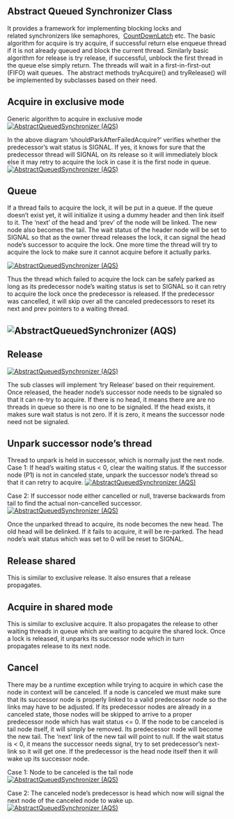 ## Abstract Queued Synchronizer Class

It provides a framework for implementing blocking locks and related synchronizers like semaphores,  [CountDownLatch](http://www.javarticles.com/2012/10/countdownlatch.html) etc. The basic algorithm for acquire is try acquire, if successful return else enqueue thread if it is not already queued and block the current thread. Similarly basic algorithm for release is try release, if successful, unblock the first thread in the queue else simply return. The threads will wait in a first-in-first-out (FIFO) wait queues.  The abstract methods tryAcquire() and tryRelease() will be implemented by subclasses based on their need.

## Acquire in exclusive mode

Generic algorithm to acquire in exclusive mode
[![AbstractQueuedSynchronizer (AQS)](http://4.bp.blogspot.com/-rJ4nDdj6v0o/UIIw86KQTBI/AAAAAAAAB6Y/mIwqh_XQX1c/s1600/AST_acquire.png "AbstractQueuedSynchronizer (AQS)")](http://4.bp.blogspot.com/-rJ4nDdj6v0o/UIIw86KQTBI/AAAAAAAAB6Y/mIwqh_XQX1c/s1600/AST_acquire.png)

In the above diagram ‘shouldParkAfterFailedAcquire?’ verifies whether the predecessor’s wait status is SIGNAL. If yes, it knows for sure that the predecessor thread will SIGNAL on its release so it will immediately block else it may retry to acquire the lock in case it is the first node in queue.
[![AbstractQueuedSynchronizer (AQS)](http://2.bp.blogspot.com/-BI-n1dZFPJQ/UIEyFpWlkhI/AAAAAAAAB5k/ovzOHn07q2U/s1600/AST_acquired_queued.png "AbstractQueuedSynchronizer (AQS)")](http://2.bp.blogspot.com/-BI-n1dZFPJQ/UIEyFpWlkhI/AAAAAAAAB5k/ovzOHn07q2U/s1600/AST_acquired_queued.png)

## Queue

If a thread fails to acquire the lock, it will be put in a queue. If the queue doesn’t exist yet, it will initialize it using a dummy header and then link itself to it. The ‘next’ of the head and ‘prev’ of the node will be linked. The new node also becomes the tail. The wait status of the header node will be set to SIGNAL so that as the owner thread releases the lock, it can signal the head node’s successor to acquire the lock. One more time the thread will try to acquire the lock to make sure it cannot acquire before it actually parks.

[![AbstractQueuedSynchronizer (AQS)](http://4.bp.blogspot.com/-0U1cmw24RPU/UIEwdjKmwxI/AAAAAAAAB5c/YCkSGRMaAfw/s1600/FirstNodeWaitSignal.png "AbstractQueuedSynchronizer (AQS)")](http://4.bp.blogspot.com/-0U1cmw24RPU/UIEwdjKmwxI/AAAAAAAAB5c/YCkSGRMaAfw/s1600/FirstNodeWaitSignal.png)

Thus the thread which failed to acquire the lock can be safely parked as long as its predecessor node’s waiting status is set to SIGNAL so it can retry to acquire the lock once the predecessor is released.
If the predecessor was cancelled, it will skip over all the canceled predecessors to reset its next and prev pointers to a waiting thread.

## ![AbstractQueuedSynchronizer (AQS)](http://4.bp.blogspot.com/-WY8tMAYuHao/UH1HrFXprHI/AAAAAAAABxk/ZiYZqaH_f0U/s400/NodeWithSomeWaitStatus.png "AbstractQueuedSynchronizer (AQS)")

## Release

[![AbstractQueuedSynchronizer (AQS)](http://1.bp.blogspot.com/-FbEv8bDUrvg/UIIz5A2eV0I/AAAAAAAAB7U/Tl_BJDTloMM/s1600/AST_release.png "AbstractQueuedSynchronizer (AQS)")](http://1.bp.blogspot.com/-FbEv8bDUrvg/UIIz5A2eV0I/AAAAAAAAB7U/Tl_BJDTloMM/s1600/AST_release.png)

The sub classes will implement ‘try Release’ based on their requirement. Once released, the header node’s successor node needs to be signaled so that it can re-try to acquire. If there is no head, it means there are are no threads in queue so there is no one to be signaled. If the head exists, it makes sure wait status is not zero. If it is zero, it means the successor node need not be signaled.

## Unpark successor node’s thread

Thread to unpark is held in successor, which is normally just the next node.
Case 1: If head’s waiting status < 0, clear the waiting status. If the successor node (P1) is not in canceled state, unpark the successor node’s thread so that it can retry to acquire.
[![AbstractQueuedSynchronizer (AQS)](http://2.bp.blogspot.com/-DpNONQNkK6M/UIKZ-pq0-6I/AAAAAAAAB9E/qhxTrd7n2Kw/s1600/unparkSuccessor.png "AbstractQueuedSynchronizer (AQS)")](http://2.bp.blogspot.com/-DpNONQNkK6M/UIKZ-pq0-6I/AAAAAAAAB9E/qhxTrd7n2Kw/s1600/unparkSuccessor.png)

Case 2: If successor node either cancelled or null, traverse backwards from tail to find the actual non-cancelled successor.
[![AbstractQueuedSynchronizer (AQS)](http://1.bp.blogspot.com/-GAw7_OHHJZU/UIKagR9H8_I/AAAAAAAAB9U/_JY_3mVqY1k/s1600/unparkSuccessor1.png "AbstractQueuedSynchronizer (AQS)")](http://1.bp.blogspot.com/-GAw7_OHHJZU/UIKagR9H8_I/AAAAAAAAB9U/_JY_3mVqY1k/s1600/unparkSuccessor1.png)

Once the unparked thread to acquire, its node becomes the new head. The old head will be delinked. If it fails to acquire, it will be re-parked. The head node’s wait status which was set to 0 will be reset to SIGNAL.

## Release shared

This is similar to exclusive release. It also ensures that a release propagates.

## Acquire in shared mode

This is similar to exclusive acquire. It also propagates the release to other waiting threads in queue which are waiting to acquire the shared lock. Once a lock is released, it unparks its successor node which in turn propagates release to its next node.

## Cancel

There may be a runtime exception while trying to acquire in which case the node in context will be canceled. If a node is canceled we must make sure that its successor node is properly linked to a valid predecessor node so the links may have to be adjusted. If its predecessor nodes are already in a canceled state, those nodes will be skipped to arrive to a proper predecessor node which has wait status <= 0.
If the node to be canceled is tail node itself, it will simply be removed. Its predecessor node will become the new tail. The ‘next’ link of the new tail will point to null.
If the wait status is < 0, it means the successor needs signal, try to set predecessor’s next-link so it will get one. If the predecessor is the head node itself then it will wake up its successor node.

Case 1: Node to be canceled is the tail node
[![AbstractQueuedSynchronizer (AQS)](http://1.bp.blogspot.com/-O9q2yuq8kzU/UIT345IoheI/AAAAAAAAB_0/v5A2a5goc_U/s1600/AST_cancel.png "AbstractQueuedSynchronizer (AQS)")](http://1.bp.blogspot.com/-O9q2yuq8kzU/UIT345IoheI/AAAAAAAAB_0/v5A2a5goc_U/s1600/AST_cancel.png)

Case 2: The canceled node’s predecessor is head which now will signal the next node of the canceled node to wake up.
[![AbstractQueuedSynchronizer (AQS)](http://1.bp.blogspot.com/-rie5gDcjQOw/UIT4DnPBTPI/AAAAAAAAB_8/N14b-MNIUJY/s400/AST_cancel_unpark.png "AbstractQueuedSynchronizer (AQS)")](http://1.bp.blogspot.com/-rie5gDcjQOw/UIT4DnPBTPI/AAAAAAAAB_8/N14b-MNIUJY/s1600/AST_cancel_unpark.png)
